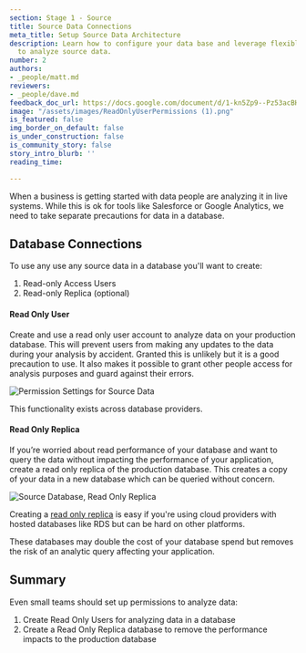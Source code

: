 ```yaml
---
section: Stage 1 - Source
title: Source Data Connections
meta_title: Setup Source Data Architecture
description: Learn how to configure your data base and leverage flexible BI tools
  to analyze source data.
number: 2
authors:
- _people/matt.md
reviewers:
- _people/dave.md
feedback_doc_url: https://docs.google.com/document/d/1-kn5Zp9--Pz53acBH1OC-CWn8Mx4Z3oppR-uN0ONprc/edit?usp=sharing
image: "/assets/images/ReadOnlyUserPermissions (1).png"
is_featured: false
img_border_on_default: false
is_under_construction: false
is_community_story: false
story_intro_blurb: ''
reading_time: 

---
```

When a business is getting started with data people are analyzing it in live systems. While this is ok for tools like Salesforce or Google Analytics, we need to take separate precautions for data in a database. 

## Database Connections

To use any use any source data in a database you'll want  to create: 

1. Read-only Access Users
2. Read-only Replica (optional)

#### Read Only User

Create and use a read only user account to analyze data on your production database. This will prevent users from making any updates to the data during your analysis by accident. Granted this is unlikely but it is a good precaution to use. It also makes it possible to grant other people access for analysis purposes and guard against their errors.

![Permission Settings for Source Data](/assets/images/ReadOnlyUserPermissions.png "Read Only User Permission")

This functionality exists across database providers.

#### Read Only Replica

If you’re worried about read performance of your database and want to query the data without impacting the performance of your application, create a read only replica of the production database. This creates a copy of your data in a new database which can be queried without concern.

![Source Database, Read Only Replica](/assets/images/ReadOnlyReplicaDatabase.png "Read Only Replica Database")

Creating a [read only replica](https://aws.amazon.com/rds/details/read-replicas/) is easy if you're using cloud providers with hosted databases like RDS but can be hard on other platforms.

These databases may double the cost of your database spend but removes the risk of an analytic query affecting your application.

## Summary

Even small teams should set up permissions to analyze data:

1. Create Read Only Users for analyzing data in a database
2. Create a Read Only Replica database to remove the performance impacts to the production database